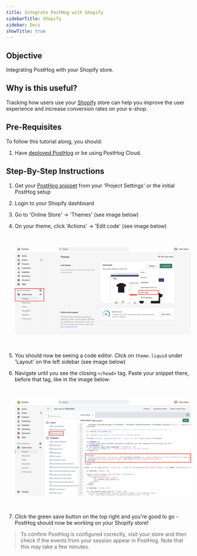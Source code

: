 ```yaml
---
title: Integrate PostHog with Shopify
sidebarTitle: Shopify
sidebar: Docs
showTitle: true
---
```


## Objective

Integrating PostHog with your Shopify store.

## Why is this useful?

Tracking how users use your [Shopify](https://www.shopify.com/) store can help you improve the user experience and increase conversion rates on your e-shop.  

## Pre-Requisites

To follow this tutorial along, you should:

1. Have [deployed PostHog](/docs/deployment) or be using PostHog Cloud.

## Step-By-Step Instructions

1. Get your [PostHog snippet](/docs/integrate/client/snippet-installation) from your 'Project Settings' or the initial PostHog setup
1. Login to your Shopify dashboard
1. Go to 'Online Store' -> 'Themes' (see image below)
1. On your theme, click 'Actions' -> 'Edit code' (see image below)

    <br />

    ![Shopify Dashboard](../../../images/tutorials/shopify/shopify-dashboard.png)

    <br />

1. You should now be seeing a code editor. Click on `theme.liquid` under 'Layout' on the left sidebar (see image below)
1. Navigate until you see the closing `</head>` tag. Paste your snippet there, before that tag, like in the image below:

    <br />

    ![Shopify Dashboard](../../../images/tutorials/shopify/snippet.png)
    
    <br />

1. Click the green save button on the top right and you're good to go - PostHog should now be working on your Shopify store!

> To confirm PostHog is configured correctly, visit your store and then check if the events from your session appear in PostHog. Note that this may take a few minutes.
